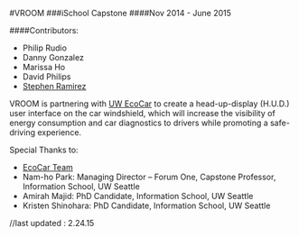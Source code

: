 #VROOM
###iSchool Capstone
####Nov 2014 - June 2015

####Contributors:
* Philip Rudio 
* Danny Gonzalez
* Marissa Ho
* David Philips
* [Stephen Ramirez](ramirs.github.io)




VROOM is partnering with [UW EcoCar](http://uwecocar.com/) to create a head-up-display (H.U.D.) user interface on the car windshield, which will increase the visibility of energy consumption and car diagnostics to drivers while promoting a safe-driving experience. 


Special Thanks to:
* [EcoCar Team](http://uwecocar.com)
* Nam-ho Park: Managing Director – Forum One, Capstone Professor, Information School, UW Seattle
* Amirah Majid: PhD Candidate, Information School, UW Seattle
* Kristen Shinohara: PhD Candidate, Information School, UW Seattle


//last updated : 2.24.15